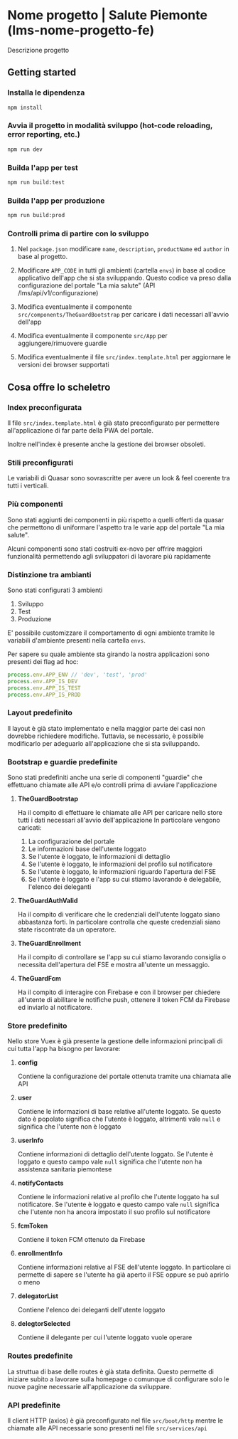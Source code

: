 # Nome progetto | Salute Piemonte (lms-nome-progetto-fe)

Descrizione progetto

## Getting started
### Installa le dipendenza
```bash
npm install
```

### Avvia il progetto in modalità sviluppo (hot-code reloading, error reporting, etc.)
```bash
npm run dev
```

### Builda l'app per test
```bash
npm run build:test
```

### Builda l'app per produzione
```bash
npm run build:prod
```

### Controlli prima di partire con lo sviluppo

1. Nel `package.json` modificare `name`, `description`, `productName` ed `author` in base al progetto.

2. Modificare `APP_CODE` in tutti gli ambienti (cartella `envs`) in base al codice applicativo dell'app che si sta sviluppando.
Questo codice va preso dalla configurazione del portale "La mia salute" (API /lms/api/v1/configurazione)

3. Modifica eventualmente il componente `src/components/TheGuardBootstrap` per caricare i dati necessari all'avvio dell'app

4. Modifica eventualmente il componente `src/App` per aggiungere/rimuovere guardie

5. Modifica eventualmente il file `src/index.template.html` per aggiornare le versioni dei browser supportati


## Cosa offre lo scheletro

### Index preconfigurata

Il file `src/index.template.html` è già stato preconfigurato per permettere all'applicazione di far parte della PWA
del portale.

Inoltre nell'index è presente anche la gestione dei browser obsoleti.

### Stili preconfigurati

Le variabili di Quasar sono sovrascritte per avere un look & feel coerente tra tutti i verticali.


### Più componenti

Sono stati aggiunti dei componenti in più rispetto a quelli offerti da quasar che permettono di uniformare
l'aspetto tra le varie app del portale "La mia salute".

Alcuni componenti sono stati costruiti ex-novo per offrire maggiori funzionalità permettendo agli sviluppatori di
lavorare più rapidamente

### Distinzione tra ambianti

Sono stati configurati 3 ambienti

1. Sviluppo
2. Test
3. Produzione

E' possibile customizzare il comportamento di ogni ambiente tramite le variabili d'ambiente presenti nella
cartella `envs`.

Per sapere su quale ambiente sta girando la nostra applicazioni sono presenti dei flag ad hoc:
```js
process.env.APP_ENV // 'dev', 'test', 'prod'
process.env.APP_IS_DEV
process.env.APP_IS_TEST
process.env.APP_IS_PROD
```

### Layout predefinito

Il layout è già stato implementato e nella maggior parte dei casi non dovrebbe richiedere modifiche.
Tuttavia, se necessario, è possibile modificarlo per adeguarlo all'applicazione che si sta sviluppando.

### Bootstrap e guardie predefinite

Sono stati predefiniti anche una serie di componenti "guardie" che effettuano chiamate alle API e/o controlli prima
di avviare l'applicazione

1. __TheGuardBootrstap__

    Ha il compito di effettuare le chiamate alle API per caricare nello store tutti i dati necessari all'avvio dell'applicazione
    In particolare vengono caricati:

    1. La configurazione del portale
    2. Le informazioni base dell'utente loggato
    3. Se l'utente è loggato, le informazioni di dettaglio
    4. Se l'utente è loggato, le informazioni del profilo sul notificatore
    5. Se l'utente è loggato, le informazioni riguardo l'apertura del FSE
    6. Se l'utente è loggato e l'app su cui stiamo lavorando è delegabile, l'elenco dei deleganti


2. __TheGuardAuthValid__

    Ha il compito di verificare che le credenziali dell'utente loggato siano abbastanza forti.
    In particolare controlla che queste credenziali siano state riscontrate da un operatore.

3. __TheGuardEnrollment__

    Ha il compito di controllare se l'app su cui stiamo lavorando consiglia o necessita dell'apertura del FSE e
    mostra all'utente un messaggio.

4. __TheGuardFcm__

    Ha il compito di interagire con Firebase e con il browser per chiedere all'utente di abilitare le notifiche push,
    ottenere il token FCM da Firebase ed inviarlo al notificatore.

### Store predefinito

Nello store Vuex è già presente la gestione delle informazioni principali di cui tutta l'app ha bisogno per lavorare:

1. __config__

    Contiene la configurazione del portale ottenuta tramite una chiamata alle API

2. __user__

    Contiene le informazioni di base relative all'utente loggato.
    Se questo dato è popolato significa che l'utente è loggato, altrimenti vale `null` e significa che l'utente non è loggato

3. __userInfo__

    Contiene informazioni di dettaglio dell'utente loggato.
    Se l'utente è loggato e questo campo vale `null` significa che l'utente non ha assistenza sanitaria piemontese

4. __notifyContacts__

    Contiene le informazioni relative al profilo che l'utente loggato ha sul notificatore.
    Se l'utente è loggato e questo campo vale `null` significa che l'utente non ha ancora impostato il suo
    profilo sul notificatore

5. __fcmToken__

    Contiene il token FCM ottenuto da Firebase

6. __enrollmentInfo__

    Contiene informazioni relative al FSE dell'utente loggato.
    In particolare ci permette di sapere se l'utente ha già aperto il FSE oppure se può aprirlo o meno

7. __delegatorList__

    Contiene l'elenco dei deleganti dell'utente loggato

8. __delegtorSelected__

    Contiene il delegante per cui l'utente loggato vuole operare


### Routes predefinite

La struttua di base delle routes è già stata definita.
Questo permette di iniziare subito a lavorare sulla homepage o comunque di configurare solo le nuove pagine
necessarie all'applicazione da sviluppare.

### API predefinite

Il client HTTP (axios) è già preconfigurato nel file `src/boot/http` mentre le chiamate alle API necessarie sono
presenti nel file `src/services/api`
